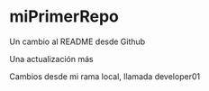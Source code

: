 # miPrimerRepo

Un cambio al README desde Github

Una actualización más

Cambios desde mi rama local, llamada developer01
